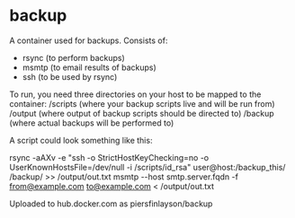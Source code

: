 # backup

A container used for backups.  Consists of:
- rsync (to perform backups)
- msmtp (to email results of backups)
- ssh (to be used by rsync)

To run, you need three directories on your host to be mapped to the container:
/scripts (where your backup scripts live and will be run from)
/output (where output of backup scripts should be directed to)
/backup (where actual backups will be performed to)

A script could look something like this:

rsync -aAXv -e "ssh -o StrictHostKeyChecking=no -o UserKnownHostsFile=/dev/null -i /scripts/id_rsa" user@host:/backup_this/ /backup/ >> /output/out.txt
msmtp --host smtp.server.fqdn -f from@example.com to@example.com < /output/out.txt

Uploaded to hub.docker.com as piersfinlayson/backup
